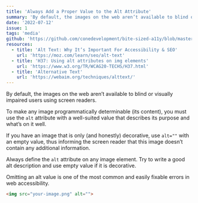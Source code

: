 ```yaml
---
title: 'Always Add a Proper Value to the Alt Attribute'
summary: 'By default, the images on the web aren’t available to blind or visually impaired users using screen readers.'
date: '2022-07-12'
issue: 1
tags: 'media'
github: 'https://github.com/conedevelopment/bite-sized-a11y/blob/master/src/posts/always-add-a-proper-value-to-the-alt-attribute.md'
resources:
  - title: 'Alt Text: Why It’s Important For Accessibility & SEO'
    url: 'https://moz.com/learn/seo/alt-text'
  - title: 'H37: Using alt attributes on img elements'
    url: 'https://www.w3.org/TR/WCAG20-TECHS/H37.html'
  - title: 'Alternative Text'
    url: 'https://webaim.org/techniques/alttext/'
---
```

By default, the images on the web aren’t available to blind or visually impaired users using screen readers.

To make any image programmatically determinable (its content), you must use the `alt` attribute with a well-suited value that describes its purpose and what’s on it well.

If you have an image that is only (and honestly) decorative, use `alt=""` with an empty value, thus informing the screen reader that this image doesn’t contain any additional information.

Always define the `alt` attribute on any image element. Try to write a good alt description and use empty value if it is decorative.

Omitting an alt value is one of the most common and easily fixable errors in web accessibility.

```html
<img src="your-image.png" alt="">
```
